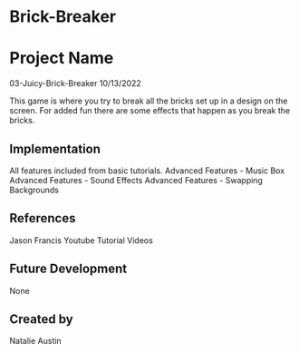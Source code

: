 # Brick-Breaker

# Project Name
03-Juicy-Brick-Breaker 
10/13/2022 

This game is where you try to break all the bricks set up in a design on the screen. For added fun there are some effects that happen as you break the bricks. 

## Implementation
All features included from basic tutorials. 
Advanced Features - Music Box
Advanced Features - Sound Effects 
Advanced Features - Swapping Backgrounds 

## References
Jason Francis Youtube Tutorial Videos 

## Future Development
None 

## Created by
Natalie Austin
```
